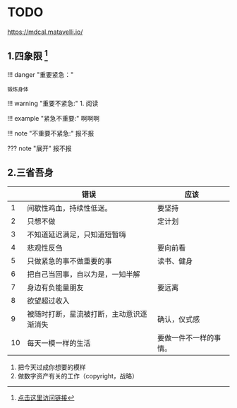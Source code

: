 # TODO

https://mdcal.matavelli.io/


## 1.四象限 [^1]


!!! danger "重要紧急："

    锻炼身体
    

!!! warning "重要不紧急:"
    1. 阅读

!!! example "紧急不重要:"
    啊啊啊
    

!!! note "不重要不紧急:"
    报不报

??? note "展开"
    报不报    

## 2.三省吾身

|     | 错误                                     | 应该                   |
| --- | ---------------------------------------- | ---------------------- |
| 1   | 间歇性鸡血，持续性低迷。                 | 要坚持                 |
| 2   | 只想不做                                 | 定计划                 |
| 3   | 不知道延迟满足，只知道短暂嗨             |                        |
| 4   | 悲观性反刍                               | 要向前看               |
| 5   | 只做紧急的事不做重要的事                 | 读书、健身             |
| 6   | 把自己当回事，自以为是，一知半解         |                        |
| 7   | 身边有负能量朋友                         | 要远离                 |
| 8   | 欲望超过收入                             |                        |
| 9   | 被随时打断，星流被打断，主动意识逐渐消失 | 确认，仪式感           |
| 10  | 每天一模一样的生活                       | 要做一件不一样的事情。 |


1. 把今天过成你想要的模样
2. 做数字资产有关的工作（copyright，战略）

[1]: https://mkdoc-material.llango.com/reference/admonitions/

[^1]: [点击这里访问链接](https://mkdoc-material.llango.com/reference/admonitions/)



